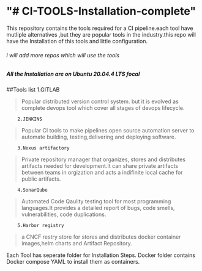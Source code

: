 #                 "# CI-TOOLS-Installation-complete" 
This repository contains the tools required for a CI pipeline.each tool have mutliple alternatives ,but they are popular tools in the industry.this repo will have the Installation of this tools and little configuration.
###### i will add more repos which will use the tools
##### All the Installation are on Ubuntu 20.04.4 LTS focal

##Tools list
		1.GITLAB
> 	Popular distributed version control system. but it is evolved as complete devops tool which cover all stages of devops lifecycle.

		2.JENKINS
> 	Popular CI tools to make pipelines.open source automation server to automate building, testing,delivering and deploying software.

		3.Nexus artifactory
> 	Private repository manager that organizes, stores and distributes artifacts needed for development.It can share private artifacts between teams in orgization and acts a indifinite local cache for public artifacts.

		4.SonarQube
> 	Automated Code Qaulity testing tool for most programming languages.It provides a detailed report of bugs, code smells, vulnerabilities, code duplications.

		5.Harbor registry
> 	a CNCF restry store for stores and distributes docker container  images,helm charts and Artifact Repository.


Each Tool has seperate folder for Installation Steps. Docker folder contains Docker compose YAML to install them as containers.


